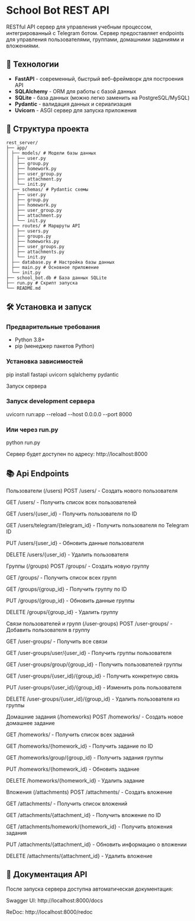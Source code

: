 # School Bot REST API

RESTful API сервер для управления учебным процессом, интегрированный с Telegram ботом. Сервер предоставляет endpoints для управления пользователями, группами, домашними заданиями и вложениями.

## 🚀 Технологии

- **FastAPI** - современный, быстрый веб-фреймворк для построения API
- **SQLAlchemy** - ORM для работы с базой данных
- **SQLite** - база данных (можно легко заменить на PostgreSQL/MySQL)
- **Pydantic** - валидация данных и сериализация
- **Uvicorn** - ASGI сервер для запуска приложения

## 📁 Структура проекта
```
rest_server/ 
├── app/
│ ├── models/ # Модели базы данных
│ │ ├── user.py
│ │ ├── group.py
│ │ ├── homework.py
│ │ ├── user_group.py
│ │ ├── attachment.py
│ │ └── init.py
│ ├── schemas/ # Pydantic схемы
│ │ ├── user.py
│ │ ├── group.py
│ │ ├── homework.py
│ │ ├── user_group.py
│ │ ├── attachment.py
│ │ └── init.py
│ ├── routes/ # Маршруты API
│ │ ├── users.py
│ │ ├── groups.py
│ │ ├── homeworks.py
│ │ ├── user_groups.py
│ │ ├── attachments.py
│ │ └── init.py
│ ├── database.py # Настройка базы данных
│ ├── main.py # Основное приложение
│ └── init.py
├── school_bot.db # База данных SQLite
├── run.py # Скрипт запуска
└── README.md
```

## 🛠️ Установка и запуск

### Предварительные требования

- Python 3.8+
- pip (менеджер пакетов Python)

### Установка зависимостей

pip install fastapi uvicorn sqlalchemy pydantic

Запуск сервера
### Запуск development сервера
uvicorn run:app --reload --host 0.0.0.0 --port 8000

### Или через run.py
python run.py

Сервер будет доступен по адресу: http://localhost:8000

## 📚 Api Endpoints
Пользователи (/users)
POST /users/ - Создать нового пользователя

GET /users/ - Получить список всех пользователей

GET /users/{user_id} - Получить пользователя по ID

GET /users/telegram/{telegram_id} - Получить пользователя по Telegram ID

PUT /users/{user_id} - Обновить данные пользователя

DELETE /users/{user_id} - Удалить пользователя

Группы (/groups)
POST /groups/ - Создать новую группу

GET /groups/ - Получить список всех групп

GET /groups/{group_id} - Получить группу по ID

PUT /groups/{group_id} - Обновить данные группы

DELETE /groups/{group_id} - Удалить группу

Связи пользователей и групп (/user-groups)
POST /user-groups/ - Добавить пользователя в группу

GET /user-groups/ - Получить все связи

GET /user-groups/user/{user_id} - Получить группы пользователя

GET /user-groups/group/{group_id} - Получить пользователей группы

GET /user-groups/{user_id}/{group_id} - Получить конкретную связь

PUT /user-groups/{user_id}/{group_id} - Изменить роль пользователя

DELETE /user-groups/{user_id}/{group_id} - Удалить пользователя из группы

Домашние задания (/homeworks)
POST /homeworks/ - Создать новое домашнее задание

GET /homeworks/ - Получить список всех заданий

GET /homeworks/{homework_id} - Получить задание по ID

GET /homeworks/group/{group_id} - Получить задания группы

PUT /homeworks/{homework_id} - Обновить задание

DELETE /homeworks/{homework_id} - Удалить задание

Вложения (/attachments)
POST /attachments/ - Создать вложение

GET /attachments/ - Получить список вложений

GET /attachments/{attachment_id} - Получить вложение по ID

GET /attachments/homework/{homework_id} - Получить вложения задания

PUT /attachments/{attachment_id} - Обновить информацию о вложении

DELETE /attachments/{attachment_id} - Удалить вложение

## 📖 Документация API
После запуска сервера доступна автоматическая документация:

Swagger UI: http://localhost:8000/docs

ReDoc: http://localhost:8000/redoc
